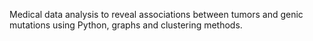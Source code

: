 Medical data analysis to reveal associations between tumors and genic mutations using Python, graphs and clustering methods.
